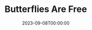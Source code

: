 ---
title: Butterflies Are Free
date: 2023-09-08T00:00:00
opening_date: 1973-05-04
closing_date: 1973-05-19
layout: productions
program:
Theatre: Theatre Jacksonville
Venue: Little Theatre
cast:
- Don Baker: Jerry Lucas
- Jill Tanner: Rena Carney
- Mrs. Baker: LeNore Hart
- Ralph Austin: Joe Piscopo
crew:
- Director: Robert Knowles
- Scene Design: Hal Henderson
- Stage Manager: Kelly Hart
- Lighting: Mary Ellen Wofford
- Sound: Carmen Chronister
- Set Construction:
  - Jim Cortez
  - Bill Fields
  - Ken Jones
  - Terry Ohl
  - Betsy Weaver
  - Paul Whitfield
  - Mary Ellen Wofford
- Properties:
  - Margaret Winstead
  - Frances Bierbaum
  - Nellie Coyle
  - Laurie Kaden
  - Victoria Morales
- Costumes: Gert Berman
- Box Office:
  - Ann Dubow
  - Gert Berman
  - Esta Rosenson
  - Pat Somers
---